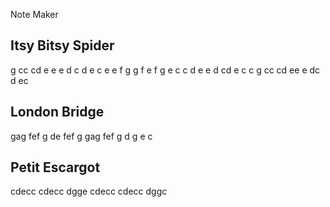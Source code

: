 Note Maker

## Itsy Bitsy Spider
g cc cd e e
e d c d e c
e e f g
g f e f g e
c c d e e
d cd e c c
g cc cd ee
e dc d ec

## London Bridge
gag fef g
de fef g
gag fef g
d g e c

## Petit Escargot
cdecc cdecc
dgge cdecc
cdecc dggc
